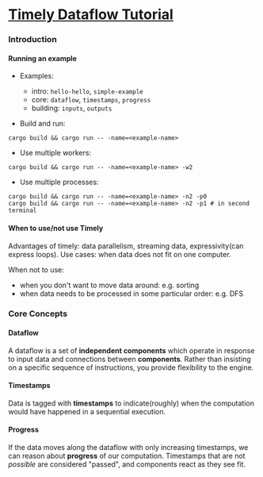# [Timely Dataflow Tutorial](http://timelydataflow.github.io/timely-dataflow/introduction.html)

### Introduction

#### Running an example

- Examples:
  - intro: `hello-hello`, `simple-example`
  - core: `dataflow`, `timestamps`, `progress`
  - building: `inputs`, `outputs`

- Build and run:
```
cargo build && cargo run -- -name=<example-name>
```


- Use multiple workers:
```
cargo build && cargo run -- -name=<example-name> -w2
```


- Use multiple processes:
```
cargo build && cargo run -- -name=<example-name> -n2 -p0
cargo build && cargo run -- -name=<example-name> -n2 -p1 # in second terminal
```


#### When to use/not use Timely

Advantages of timely: data parallelism, streaming data, expressivity(can express loops).
Use cases: when data does not fit on one computer.

When not to use:
  - when you don't want to move data around: e.g. sorting
  - when data needs to be processed in some particular order: e.g. DFS

### Core Concepts

#### Dataflow

A dataflow is a set of **independent components** which operate in response to input data and connections between **components**. Rather than insisting on a specific sequence of instructions, you provide flexibility to the engine.

#### Timestamps

Data is tagged with **timestamps** to indicate(roughly) when the computation would have happened in a sequential execution.

#### Progress

If the data moves along the dataflow with only increasing timestamps, we can reason about **progress** of our computation. Timestamps that are not *possible* are considered "passed", and components react as they see fit.
